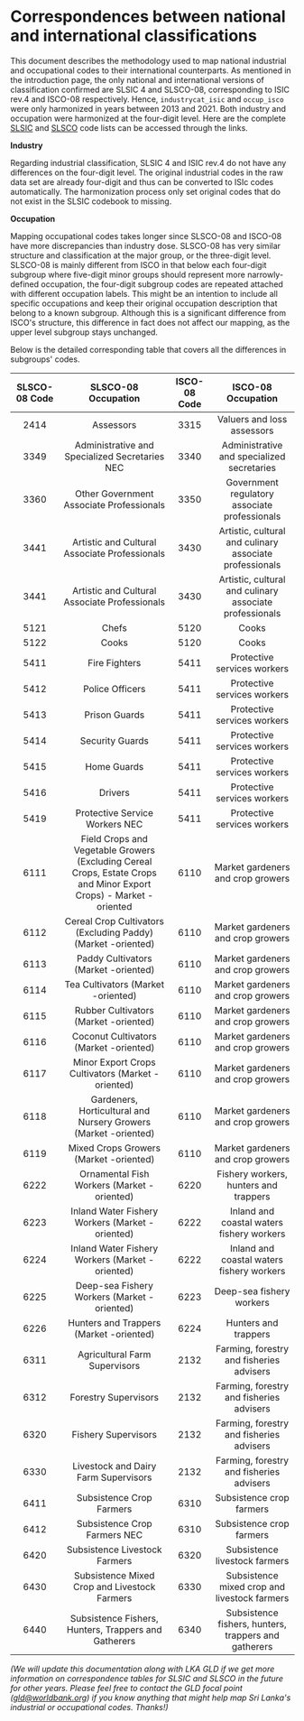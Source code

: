 # Correspondences between national and international classifications

This document describes the methodology used to map national industrial and occupational codes to their international counterparts. As mentioned in the introduction page, the only national and international versions of classification confirmed are SLSIC 4 and SLSCO-08, corresponding to ISIC rev.4 and ISCO-08 respectively. Hence, `industrycat_isic` and `occup_isco` were only harmonized in years between 2013 and 2021. Both industry and occupation were harmonized at the four-digit level. Here are the complete [SLSIC](utilities/isic_isco/SLSIC_4.xlsx) and [SLSCO](utilities/isic_isco/SLSCO_08.xlsx) code lists can be accessed through the links. 

**Industry**

Regarding industrial classification, SLSIC 4 and ISIC rev.4 do not have any differences on the four-digit level. The original industrial codes in the raw data set are already four-digit and thus can be converted to ISIc codes automatically. The harmonization process only set original codes that do not exist in the SLSIC codebook to missing.  

**Occupation**

Mapping occupational codes takes longer since SLSCO-08 and ISCO-08 have more discrepancies than industry dose. SLSCO-08 has very similar structure and classification at the major group, or the three-digit level. SLSCO-08 is mainly different from ISCO in that below each four-digit subgroup where five-digit minor groups should represent more narrowly-defined occupation, the four-digit subgroup codes are repeated attached with different occupation labels. This might be an intention to include all specific occupations and keep their original occupation description that belong to a known subgroup. Although this is a significant difference from ISCO's structure, this difference in fact does not affect our mapping, as the upper level subgroup stays unchanged.

Below is the detailed corresponding table that covers all the differences in subgroups' codes. 

| **SLSCO-08 Code**	| **SLSCO-08 Occupation**	| **ISCO-08 Code**	| **ISCO-08 Occupation**	|
|:----:|:---------:|:----:|:--------------------------:|	 	
| 2414 | Assessors | 3315 | Valuers and loss assessors |
| 3349 | Administrative and Specialized Secretaries NEC | 3340 | Administrative and specialized secretaries |
| 3360 | Other Government Associate Professionals | 3350 | Government regulatory associate professionals |
| 3441 | Artistic and Cultural Associate Professionals | 3430 | Artistic, cultural and culinary associate professionals |
| 3441 | Artistic and Cultural Associate Professionals | 3430 | Artistic, cultural and culinary associate professionals |
| 5121 | Chefs | 5120 | Cooks |
| 5122 | Cooks | 5120 | Cooks |
| 5411 | Fire Fighters | 5411 | Protective services workers |
| 5412 | Police Officers | 5411 | Protective services workers |
| 5413 | Prison Guards | 5411 | Protective services workers |
| 5414 | Security Guards | 5411 | Protective services workers |
| 5415 | Home Guards | 5411 | Protective services workers |
| 5416 | Drivers | 5411 | Protective services workers |
| 5419 | Protective Service Workers NEC | 5411 | Protective services workers |
| 6111 | Field Crops and Vegetable Growers  (Excluding Cereal Crops, Estate Crops and Minor Export Crops) - Market -oriented | 6110 | Market gardeners and crop growers |
| 6112 | Cereal Crop Cultivators (Excluding Paddy) (Market -oriented) | 6110 | Market gardeners and crop growers |
| 6113 | Paddy Cultivators (Market -oriented) | 6110 | Market gardeners and crop growers |
| 6114 | Tea Cultivators (Market -oriented) | 6110 | Market gardeners and crop growers |
| 6115 | Rubber Cultivators (Market -oriented) | 6110 | Market gardeners and crop growers |
| 6116 | Coconut Cultivators (Market -oriented) | 6110 | Market gardeners and crop growers |
| 6117 | Minor Export Crops Cultivators (Market -oriented) | 6110 | Market gardeners and crop growers |
| 6118 | Gardeners, Horticultural and Nursery Growers (Market -oriented)| 6110 | Market gardeners and crop growers |
| 6119 | Mixed Crops Growers (Market -oriented)| 6110 | Market gardeners and crop growers |
| 6222 | Ornamental Fish Workers (Market -oriented)| 6220 | Fishery workers, hunters and trappers |
| 6223 | Inland Water Fishery Workers (Market -oriented)| 6222 | Inland and coastal waters fishery workers |
| 6224 | Inland Water Fishery Workers (Market -oriented)| 6222 | Inland and coastal waters fishery workers |
| 6225 | Deep-sea Fishery Workers (Market -oriented) | 6223 | Deep-sea fishery workers |
| 6226 | Hunters and Trappers (Market -oriented) | 6224 | Hunters and trappers |
| 6311 | Agricultural Farm Supervisors | 2132 | Farming, forestry and fisheries advisers |
| 6312 | Forestry Supervisors | 2132 | Farming, forestry and fisheries advisers |
| 6320 | Fishery Supervisors  | 2132 | Farming, forestry and fisheries advisers |
| 6330 | Livestock and Dairy Farm Supervisors   | 2132 | Farming, forestry and fisheries advisers |
| 6411 | Subsistence Crop Farmers | 6310 | Subsistence crop farmers |
| 6412 | Subsistence Crop Farmers NEC | 6310 | Subsistence crop farmers |
| 6420 | Subsistence Livestock Farmers | 6320 | Subsistence livestock farmers |
| 6430 | Subsistence Mixed Crop and Livestock Farmers | 6330 | Subsistence mixed crop and livestock farmers |
| 6440 | Subsistence Fishers, Hunters, Trappers and Gatherers | 6340 | Subsistence fishers, hunters, trappers and gatherers |





*(We will update this documentation along with LKA GLD if we get more information on correspondence tables for SLSIC and SLSCO in the future for other years. Please feel free to contact the GLD focal point (gld@worldbank.org) if you know anything that might help map Sri Lanka's industrial or occupational codes. Thanks!)*
